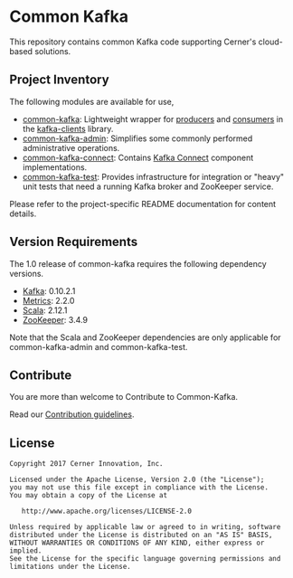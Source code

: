 # Common Kafka

This repository contains common Kafka code supporting Cerner's cloud-based solutions.

## Project Inventory

The following modules are available for use,

* [common-kafka](common-kafka/README.md): Lightweight wrapper for
[producers](http://kafka.apache.org/0102/javadoc/org/apache/kafka/clients/producer/KafkaProducer.html)
and [consumers](http://kafka.apache.org/0102/javadoc/org/apache/kafka/clients/consumer/KafkaConsumer.html)
in the [kafka-clients](https://github.com/apache/kafka/tree/trunk/clients) library.
* [common-kafka-admin](common-kafka-admin/README.md): Simplifies some commonly performed administrative
operations.
* [common-kafka-connect](common-kafka-connect/README.md): Contains
[Kafka Connect](http://kafka.apache.org/documentation.html#connect) component implementations.
* [common-kafka-test](common-kafka-test/README.md): Provides infrastructure for integration or "heavy"
unit tests that need a running Kafka broker and ZooKeeper service.

Please refer to the project-specific README documentation for content details.

## Version Requirements

The 1.0 release of common-kafka requires the following dependency versions.

* [Kafka](http://kafka.apache.org/): 0.10.2.1
* [Metrics](http://metrics.dropwizard.io/): 2.2.0
* [Scala](https://scala-lang.org/): 2.12.1
* [ZooKeeper](https://zookeeper.apache.org/): 3.4.9

Note that the Scala and ZooKeeper dependencies are only applicable for common-kafka-admin and
common-kafka-test.

## Contribute

You are more than welcome to Contribute to Common-Kafka.

Read our [Contribution guidelines](CONTRIBUTING.md).

## License

```
Copyright 2017 Cerner Innovation, Inc.

Licensed under the Apache License, Version 2.0 (the "License");
you may not use this file except in compliance with the License.
You may obtain a copy of the License at

   http://www.apache.org/licenses/LICENSE-2.0

Unless required by applicable law or agreed to in writing, software
distributed under the License is distributed on an "AS IS" BASIS,
WITHOUT WARRANTIES OR CONDITIONS OF ANY KIND, either express or implied.
See the License for the specific language governing permissions and
limitations under the License.
